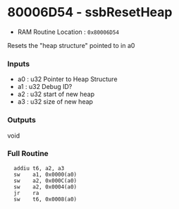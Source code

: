 # 80006D54 - ssbResetHeap
* RAM Routine Location : `0x80006D54`

Resets the "heap structure" pointed to in a0

### Inputs
* a0 : u32 Pointer to Heap Structure
* a1 : u32 Debug ID?
* a2 : u32 start of new heap
* a3 : u32 size of new heap

### Outputs
void

### Full Routine
```
  addiu t6, a2, a3
  sw    a1, 0x0000(a0)
  sw    a2, 0x000C(a0)
  sw    a2, 0x0004(a0)
  jr    ra
  sw    t6, 0x0008(a0)
```
